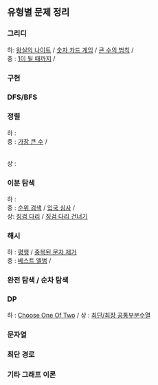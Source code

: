 ## 유형별 문제 정리 

### 그리디 
하: [왕실의 나이트](https://vida0822.github.io/%EC%95%8C%EA%B3%A0%EB%A6%AC%EC%A6%98/Algorithm_%EC%99%95%EC%8B%A4%EC%9D%98-%EB%82%98%EC%9D%B4%ED%8A%B8/) / 
    [숫자 카드 게임](https://vida0822.github.io/%EC%95%8C%EA%B3%A0%EB%A6%AC%EC%A6%98/Algorithm_%EC%88%AB%EC%9E%90%EC%B9%B4%EB%93%9C%EA%B2%8C%EC%9E%84/) / 
    [큰 수의 법칙](https://vida0822.github.io/%EC%95%8C%EA%B3%A0%EB%A6%AC%EC%A6%98/Algorithm_%ED%81%B0-%EC%88%98%EC%9D%98-%EB%B2%95%EC%B9%99/) / 
<br>
중 : [1이 될 때까지](https://vida0822.github.io/%EC%95%8C%EA%B3%A0%EB%A6%AC%EC%A6%98/Algorithm_1%EC%9D%B4-%EB%90%A0-%EB%95%8C%EA%B9%8C%EC%A7%80/) / 

### 구현 

### DFS/BFS 

### 정렬 
하 : 
<br>
중 : [가장 큰 수](https://vida0822.github.io/%EC%95%8C%EA%B3%A0%EB%A6%AC%EC%A6%98/Algorithm_%EC%A7%81%EC%A0%91-%EA%B8%B0%EC%A4%80-%EC%A0%95%ED%95%B4%EC%84%9C-%EC%A0%95%EB%A0%AC/) / 
    
<br> 
상 : 

### 이분 탐색 
하 : 
<br>
중 : [순위 검색](https://vida0822.github.io/%EC%95%8C%EA%B3%A0%EB%A6%AC%EC%A6%98/Algorithm_%EC%9E%90%EB%B0%94%EB%A1%9C%EC%BF%BC%EB%A6%AC%EA%B5%AC%ED%98%84%ED%95%98%EA%B8%B0/) / 
     [입국 심사](https://vida0822.github.io/%EC%95%8C%EA%B3%A0%EB%A6%AC%EC%A6%98/Algorithm_%EC%9E%85%EA%B5%AD%EC%8B%AC%EC%82%AC/) / 
<br> 
상: [징검 다리](https://vida0822.github.io/%EC%95%8C%EA%B3%A0%EB%A6%AC%EC%A6%98/Algorithm_%EC%A7%95%EA%B2%80%EB%8B%A4%EB%A6%AC/) / [징검 다리 건너기](https://wry-decade-11f.notion.site/5d11763651024cacb55c53bf3614b310)


### 해시 
하 : [평행](https://vida0822.github.io/%EC%95%8C%EA%B3%A0%EB%A6%AC%EC%A6%98/Algorithm_%EC%A2%8C%ED%91%9C%EC%99%80-%ED%95%B4%EC%8B%B1/) / 
    [중복된 문자 제거](https://vida0822.github.io/%EC%95%8C%EA%B3%A0%EB%A6%AC%EC%A6%98/Algorithm_%ED%95%B4%EC%8B%B1%EC%9C%BC%EB%A1%9C-%EC%A4%91%EB%B3%B5%EB%90%9C-%EB%AC%B8%EC%9E%90-%EC%A0%9C%EA%B1%B0/)
<br>
중 : [베스트 엘범](https://vida0822.github.io/%EC%95%8C%EA%B3%A0%EB%A6%AC%EC%A6%98/Algorithm_%EB%B2%A0%EC%8A%A4%ED%8A%B8-%EC%97%98%EB%B2%94/) / 


### 완전 탐색 / 순차 탐색

### DP 
하 : [Choose One Of Two](https://vida0822.github.io/%EC%95%8C%EA%B3%A0%EB%A6%AC%EC%A6%98/Algorithm_%EC%9B%90%ED%95%98%EB%8A%94-state%EB%A5%BC-%EC%A0%95%EC%9D%98%ED%95%B4%EB%82%98%EA%B0%80%EB%8A%94-dp/) / 
상 : [최단/최장 공통부분수열](https://vida0822.github.io/%EC%95%8C%EA%B3%A0%EB%A6%AC%EC%A6%98/Algorithm_%EC%B5%9C%EB%8B%A8-%EA%B3%B5%ED%86%B5-%EB%B6%80%EB%B6%84-%EC%88%98%EC%97%B4,-%EC%B5%9C%EC%9E%A5-%EA%B3%B5%ED%86%B5-%EB%B6%80%EB%B6%84-%EC%88%98%EC%97%B4/)

### 문자열 

### 최단 경로 

### 기타 그래프 이론 



